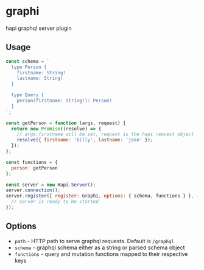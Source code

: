 # graphi
hapi graphql server plugin


## Usage

```js
const schema = `
  type Person {
    firstname: String!
    lastname: String!
  }

  type Query {
    person(firstname: String!): Person!
  }
`;

const getPerson = function (args, request) {
  return new Promise((resolve) => {
    // args.firstname will be set, request is the hapi request object
    resolve({ firstname: 'billy', lastname: 'jean' });
  });
};

const functions = {
  person: getPerson
};

const server = new Hapi.Server();
server.connection();
server.register({ register: Graphi, options: { schema, functions } }, (err) => {
  // server is ready to be started
});
```


## Options

- `path` - HTTP path to serve graphql requests. Default is `/graphql`
- `schema` - graphql schema either as a string or parsed schema object
- `functions` - query and mutation functions mapped to their respective keys
